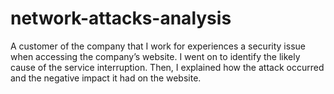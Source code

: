 # network-attacks-analysis
A customer of the company that I work for experiences a security issue when accessing the company’s website. I went on to identify the likely cause of the service interruption. Then, I explained how the attack occurred and the negative impact it had on the website. 
